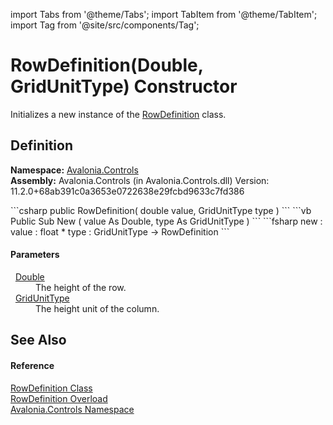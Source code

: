 import Tabs from '@theme/Tabs'; 
import TabItem from '@theme/TabItem'; 
import Tag from '@site/src/components/Tag'; 

# RowDefinition(Double, GridUnitType) Constructor


Initializes a new instance of the <a href="T_Avalonia_Controls_RowDefinition">RowDefinition</a> class.



## Definition
**Namespace:** <a href="N_Avalonia_Controls">Avalonia.Controls</a>  
**Assembly:** Avalonia.Controls (in Avalonia.Controls.dll) Version: 11.2.0+68ab391c0a3653e0722638e29fcbd9633c7fd386

<Tabs groupId="api-code-preview">
<TabItem value="csharp" label="C#">
```csharp
public RowDefinition(
	double value,
	GridUnitType type
)
```
</TabItem>
<TabItem value="vb" label="VB">
```vb
Public Sub New ( 
	value As Double,
	type As GridUnitType
)
```
</TabItem>
<TabItem value="fsharp" label="F#">
```fsharp
new : 
        value : float * 
        type : GridUnitType -> RowDefinition
```
</TabItem>
</Tabs>



#### Parameters
<dl><dt>  <a href="https://learn.microsoft.com/dotnet/api/system.double" target="_blank" rel="noopener noreferrer">Double</a></dt><dd>The height of the row.</dd><dt>  <a href="T_Avalonia_Controls_GridUnitType">GridUnitType</a></dt><dd>The height unit of the column.</dd></dl>

## See Also


#### Reference
<a href="T_Avalonia_Controls_RowDefinition">RowDefinition Class</a>  
<a href="Overload_Avalonia_Controls_RowDefinition__ctor">RowDefinition Overload</a>  
<a href="N_Avalonia_Controls">Avalonia.Controls Namespace</a>  
